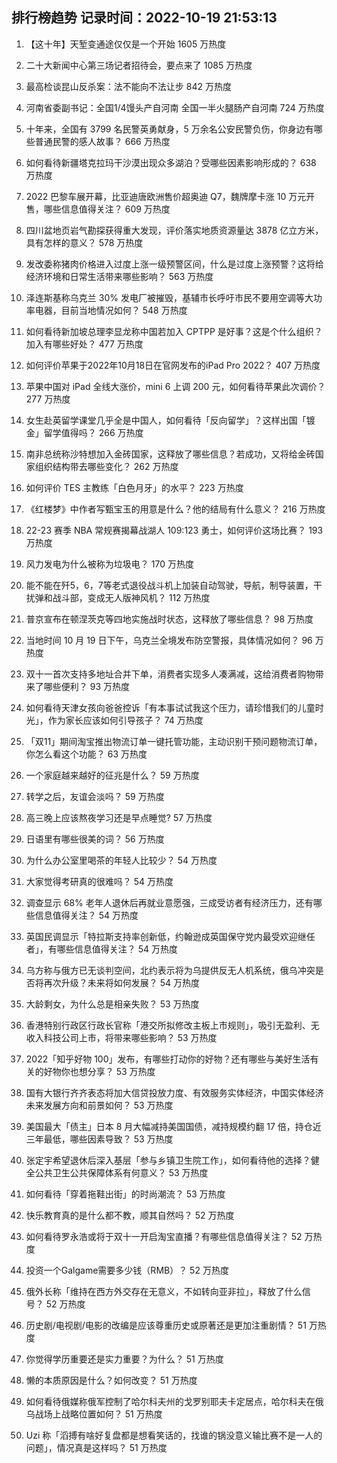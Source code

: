 
## 排行榜趋势 记录时间：2022-10-19 21:53:13
  
  1. 【这十年】天堑变通途仅仅是一个开始 1605 万热度
    
  2. 二十大新闻中心第三场记者招待会，要点来了 1085 万热度
    
  3. 最高检谈昆山反杀案：法不能向不法让步 842 万热度
    
  4. 河南省委副书记：全国1/4馒头产自河南 全国一半火腿肠产自河南 724 万热度
    
  5. 十年来，全国有 3799 名民警英勇献身，5 万余名公安民警负伤，你身边有哪些普通民警的感人故事？ 666 万热度
    
  6. 如何看待新疆塔克拉玛干沙漠出现众多湖泊？受哪些因素影响形成的？ 638 万热度
    
  7. 2022 巴黎车展开幕，比亚迪唐欧洲售价超奥迪 Q7，魏牌摩卡涨 10 万元开售，哪些信息值得关注？ 609 万热度
    
  8. 四川盆地页岩气勘探获得重大发现，评价落实地质资源量达 3878 亿立方米，具有怎样的意义？ 578 万热度
    
  9. 发改委称猪肉价格进入过度上涨一级预警区间，什么是过度上涨预警？这将给经济环境和日常生活带来哪些影响？ 563 万热度
    
  10. 泽连斯基称乌克兰 30% 发电厂被摧毁，基辅市长呼吁市民不要用空调等大功率电器，目前当地情况如何？ 548 万热度
    
  11. 如何看待新加坡总理李显龙称中国若加入 CPTPP 是好事？这是个什么组织？加入有哪些好处？ 477 万热度
    
  12. 如何评价苹果于2022年10月18日在官网发布的iPad Pro 2022？ 407 万热度
    
  13. 苹果中国对 iPad 全线大涨价，mini 6 上调 200 元，如何看待苹果此次调价？ 277 万热度
    
  14. 女生赴英留学课堂几乎全是中国人，如何看待「反向留学」？这样出国「镀金」留学值得吗？ 266 万热度
    
  15. 南非总统称沙特想加入金砖国家，这释放了哪些信息？若成功，又将给金砖国家组织结构带去哪些变化？ 262 万热度
    
  16. 如何评价 TES 主教练「白色月牙」的水平？ 223 万热度
    
  17. 《红楼梦》中作者写甄宝玉的用意是什么？他的结局有什么意义？ 216 万热度
    
  18. 22-23 赛季 NBA 常规赛揭幕战湖人 109:123 勇士，如何评价这场比赛？ 193 万热度
    
  19. 风力发电为什么被称为垃圾电？ 170 万热度
    
  20. 能不能在歼5，6，7等老式退役战斗机上加装自动驾驶，导航，制导装置，干扰弹和战斗部，变成无人版神风机？ 112 万热度
    
  21. 普京宣布在顿涅茨克等四地实施战时状态，这释放了哪些信息？ 98 万热度
    
  22. 当地时间 10 月 19 日下午，乌克兰全境发布防空警报，具体情况如何？ 96 万热度
    
  23. 双十一首次支持多地址合并下单，消费者实现多人凑满减，这给消费者购物带来了哪些便利？ 93 万热度
    
  24. 如何看待天津女孩向爸爸控诉「有本事试试我这个压力，请珍惜我们的儿童时光」，作为家长应该如何引导孩子？ 74 万热度
    
  25. 「双11」期间淘宝推出物流订单一键托管功能，主动识别干预问题物流订单，你怎么看这个功能？ 63 万热度
    
  26. 一个家庭越来越好的征兆是什么？ 59 万热度
    
  27. 转学之后，友谊会淡吗？ 59 万热度
    
  28. 高三晚上应该熬夜学习还是早点睡觉? 57 万热度
    
  29. 日语里有哪些很美的词？ 56 万热度
    
  30. 为什么办公室里喝茶的年轻人比较少？ 54 万热度
    
  31. 大家觉得考研真的很难吗？ 54 万热度
    
  32. 调查显示 68% 老年人退休后再就业意愿强，三成受访者有经济压力，还有哪些信息值得关注？ 54 万热度
    
  33. 英国民调显示「特拉斯支持率创新低，约翰逊成英国保守党内最受欢迎继任者」，有哪些信息值得关注？ 54 万热度
    
  34. 乌方称与俄方已无谈判空间，北约表示将为乌提供反无人机系统，俄乌冲突是否将再次升级？未来将如何发展？ 54 万热度
    
  35. 大龄剩女，为什么总是相亲失败？ 53 万热度
    
  36. 香港特别行政区行政长官称「港交所拟修改主板上市规则」，吸引无盈利、无收入科技公司上市，将带来哪些影响？ 53 万热度
    
  37. 2022「知乎好物 100」发布，有哪些打动你的好物？还有哪些与美好生活有关的好物你也想分享？ 53 万热度
    
  38. 国有大银行齐齐表态将加大信贷投放力度、有效服务实体经济，中国实体经济未来发展方向和前景如何？ 53 万热度
    
  39. 美国最大「债主」日本 8 月大幅减持美国国债，减持规模约翻 17 倍，持仓近三年最低，哪些因素导致？ 53 万热度
    
  40. 张定宇希望退休后深入基层「参与乡镇卫生院工作」，如何看待他的选择？健全公共卫生公共保障体系有何意义？ 53 万热度
    
  41. 如何看待「穿着拖鞋出街」的时尚潮流？ 53 万热度
    
  42. 快乐教育真的是什么都不教，顺其自然吗？ 52 万热度
    
  43. 如何看待罗永浩或将于双十一开启淘宝直播？有哪些信息值得关注？ 52 万热度
    
  44. 投资一个Galgame需要多少钱（RMB）？ 52 万热度
    
  45. 俄外长称「维持在西方外交存在无意义，不如转向亚非拉」，释放了什么信号？ 52 万热度
    
  46. 历史剧/电视剧/电影的改编是应该尊重历史或原著还是更加注重剧情？ 51 万热度
    
  47. 你觉得学历重要还是实力重要？为什么？ 51 万热度
    
  48. 懒的本质原因是什么？如何改变？ 51 万热度
    
  49. 如何看待俄媒称俄军控制了哈尔科夫州的戈罗别耶夫卡定居点，哈尔科夫在俄乌战场上战略位置如何？ 51 万热度
    
  50. Uzi 称「滔搏有啥好复盘都是想看笑话的，找谁的锅没意义输比赛不是一人的问题」，情况真是这样吗？ 51 万热度
    